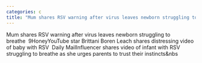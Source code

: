 ```yaml
---
categories: c
title: "Mum shares RSV warning after virus leaves newborn struggling to breathe  9Honey"
---
```

Mum shares RSV warning after virus leaves newborn struggling to breathe&nbsp;&nbsp;9HoneyYouTube star Brittani Boren Leach shares distressing video of baby with RSV&nbsp;&nbsp;Daily MailInfluencer shares video of infant with RSV struggling to breathe as she urges parents to trust their instincts&nbs